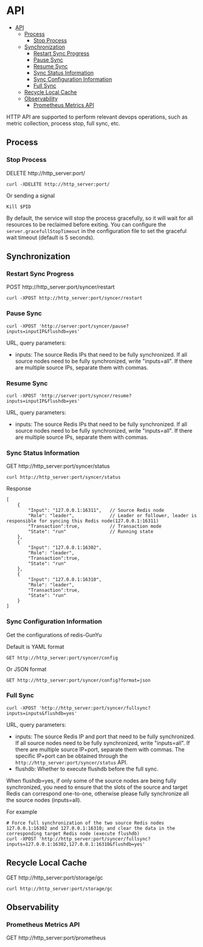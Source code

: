 
# API

- [API](#api)
  - [Process](#process)
    - [Stop Process](#stop-process)
  - [Synchronization](#synchronization)
    - [Restart Sync Progress](#restart-sync-progress)
    - [Pause Sync](#pause-sync)
    - [Resume Sync](#resume-sync)
    - [Sync Status Information](#sync-status-information)
    - [Sync Configuration Information](#sync-configuration-information)
    - [Full Sync](#full-sync)
  - [Recycle Local Cache](#recycle-local-cache)
  - [Observability](#observability)
    - [Prometheus Metrics API](#prometheus-metrics-api)


HTTP API are supported to perform relevant devops operations, such as metric collection, process stop, full sync, etc.


## Process

### Stop Process

DELETE http://http_server:port/

```
curl -XDELETE http://http_server:port/
```

Or sending a signal
```
Kill $PID
```

By default, the service will stop the process gracefully, so it will wait for all resources to be reclaimed before exiting. You can configure the `server.gracefullStopTimeout` in the configuration file to set the graceful wait timeout (default is 5 seconds).


## Synchronization

### Restart Sync Progress

POST http://http_server:port/syncer/restart
```
curl -XPOST http://http_server:port/syncer/restart
```


### Pause Sync
```
curl -XPOST 'http://server:port/syncer/pause?inputs=inputIP&flushdb=yes'
```
URL, query parameters:
- inputs: The source Redis IPs that need to be fully synchronized. If all source nodes need to be fully synchronized, write "inputs=all". If there are multiple source IPs, separate them with commas.


### Resume Sync
```
curl -XPOST 'http://server:port/syncer/resume?inputs=inputIP&flushdb=yes'
```
URL, query parameters:
- inputs: The source Redis IPs that need to be fully synchronized. If all source nodes need to be fully synchronized, write "inputs=all". If there are multiple source IPs, separate them with commas.




### Sync Status Information

GET http://http_server:port/syncer/status
```
curl http://http_server:port/syncer/status
```
Response
```
[
    {
        "Input": "127.0.0.1:16311",   // Source Redis node
        "Role": "leader",             // Leader or follower, leader is responsible for syncing this Redis node(127.0.0.1:16311)
        "Transaction":true,           // Transaction mode
        "State": "run"                // Running state
    },
    {
        "Input": "127.0.0.1:16302",
        "Role": "leader",
        "Transaction":true,   
        "State": "run"
    },
    {
        "Input": "127.0.0.1:16310",
        "Role": "leader",
        "Transaction":true,   
        "State": "run"
    }
]
```


### Sync Configuration Information

Get the configurations of redis-GunYu

Default is YAML format
```
GET http://http_server:port/syncer/config
```
Or JSON format
```
GET http://http_server:port/syncer/config?format=json
```




### Full Sync
```
curl -XPOST 'http://http_server:port/syncer/fullsync?inputs=inputs&flushdb=yes' 
```
URL, query parameters:
- inputs: The source Redis IP and port that need to be fully synchronized. If all source nodes need to be fully synchronized, write "inputs=all". If there are multiple source IP+port, separate them with commas. The specific IP+port can be obtained through the `http://http_server:port/syncer/status` API.
- flushdb: Whether to execute flushdb before the full sync.

When flushdb=yes, if only some of the source nodes are being fully synchronized, you need to ensure that the slots of the source and target Redis can correspond one-to-one, otherwise please fully synchronize all the source nodes (inputs=all).


For example
```
# Force full synchronization of the two source Redis nodes 127.0.0.1:16302 and 127.0.0.1:16310; and clear the data in the corresponding target Redis node (execute flushdb)
curl -XPOST 'http://http_server:port/syncer/fullsync?inputs=127.0.0.1:16302,127.0.0.1:16310&flushdb=yes'
```



## Recycle Local Cache

GET http://http_server:port/storage/gc
```
curl http://http_server:port/storage/gc
```


## Observability
### Prometheus Metrics API

GET http://http_server:port/prometheus